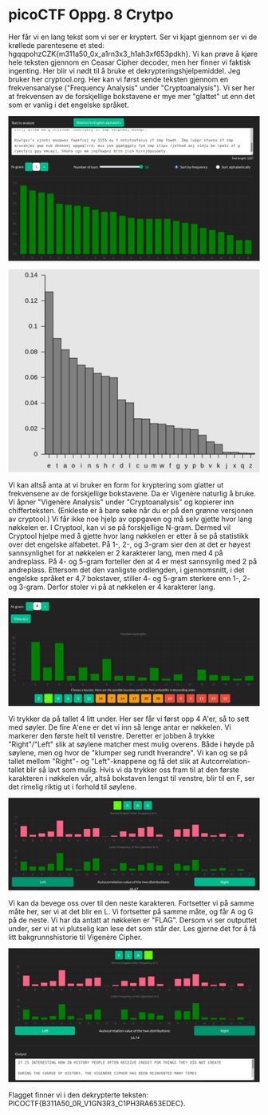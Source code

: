 # picoCTF Oppg. 8 Crytpo

<!--TODO: Denne er kanskje lang og kronglete? Kan være en idé å finne en enklere måte å dekryptere Vigenère?-->

Her får vi en lang tekst som vi ser er kryptert. Ser vi kjapt gjennom ser vi de krøllede parentesene et sted: hgqqpohzCZK{m311a50_0x_a1rn3x3_h1ah3xf653pdkh}. Vi kan prøve å kjøre hele teksten gjennom en Ceasar Cipher decoder, men her finner vi faktisk ingenting. Her blir vi nødt til å bruke et dekrypteringshjelpemiddel. Jeg bruker her cryptool.org. Her kan vi først sende teksten gjennom en frekvensanalyse ("Frequency Analysis" under "Cryptoanalysis"). Vi ser her at frekvensen av de forskjellige bokstavene er mye mer "glattet" ut enn det som er vanlig i det engelske språket. 

![Frekvensanalyse av chifferteksten](../../bilder/frekvensanalyse_vig.PNG)

![Vanlig frekvens i engelsk alfabet](../../bilder/engelsk_frekvens.PNG)

Vi kan altså anta at vi bruker en form for kryptering som glatter ut frekvensene av de forskjellige bokstavene. Da er Vigenère naturlig å bruke. Vi åpner "Vigenère Analysis" under "Cryptoanalysis" og kopierer inn chifferteksten. (Enkleste er å bare søke når du er på den grønne versjonen av cryptool.) 
Vi får ikke noe hjelp av oppgaven og må selv gjette hvor lang nøkkelen er. I Cryptool, kan vi se på forskjellige N-gram. Dermed vil Cryptool hjelpe med å gjette hvor lang nøkkelen er etter å se på statistikk over det engelske alfabetet. På 1-, 2-, og 3-gram sier den at det er høyest sannsynlighet for at nøkkelen er 2 karakterer lang, men med 4 på andreplass. På 4- og 5-gram forteller den at 4 er mest sannsynlig med 2 på andreplass. Ettersom det den vanligste ordlengden, i gjennomsnitt, i det engelske språket er 4,7 bokstaver, stiller 4- og 5-gram sterkere enn 1-, 2- og 3-gram. Derfor stoler vi på at nøkkelen er 4 karakterer lang. 

![Størrelse på nøkkel](../../bilder/nokkelstr_vig.PNG)

Vi trykker da på tallet 4 litt under. Her ser får vi først opp 4 A'er, så to sett med søyler. De fire A'ene er det vi inn så lenge antar er nøkkelen. Vi markerer den første helt til venstre. Deretter er jobben  å trykke "Right"/"Left" slik at søylene matcher mest mulig overens. Både i høyde på søylene, men og hvor de "klumper seg rundt hverandre". Vi kan og se på tallet mellom "Right"- og "Left"-knappene og få det slik at Autcorrelation-tallet blir så lavt som mulig. Hvis vi da trykker oss fram til at den første karakteren i nøkkelen vår, altså bokstaven lengst til venstre, blir til en F, ser det rimelig riktig ut i forhold til søylene. 

![Første karakteren i nøkkelen](../../bilder/forste_del_av_nokkel_vig.PNG)

Vi kan da bevege oss over til den neste karakteren. Fortsetter vi på samme måte her, ser vi at det blir en L. Vi fortsetter på samme måte, og får A og G på de neste. Vi har da antatt at nøkkelen er "FLAG". Dersom vi ser outputtet under, ser vi at vi plutselig kan lese det som står der. Les gjerne det for å få litt bakgrunnshistorie til Vigenère Cipher. 

![Nøkkelen ferdig](../../bilder/ferdig_nokkel_vig.PNG)

Flagget finner vi i den dekrypterte teksten: PICOCTF{B311A50_0R_V1GN3R3_C1PH3RA653EDEC}. 